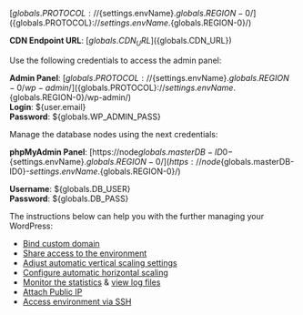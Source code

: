 [${globals.PROTOCOL}://${settings.envName}.${globals.REGION-0}/](${globals.PROTOCOL}://${settings.envName}.${globals.REGION-0}/)

**CDN Endpoint URL**:  [${globals.CDN_URL}](${globals.CDN_URL})

Use the following credentials to access the admin panel:

**Admin Panel**: [${globals.PROTOCOL}://${settings.envName}.${globals.REGION-0}/wp-admin/](${globals.PROTOCOL}://${settings.envName}.${globals.REGION-0}/wp-admin/)  
**Login**: ${user.email}  
**Password**: ${globals.WP_ADMIN_PASS}  

Manage the database nodes using the next credentials:

**phpMyAdmin Panel**: [https://node${globals.masterDB-ID0}-${settings.envName}.${globals.REGION-0}/](https://node${globals.masterDB-ID0}-${settings.envName}.${globals.REGION-0}/)

**Username**: ${globals.DB_USER}    
**Password**: ${globals.DB_PASS}  

The instructions below can help you with the further managing your WordPress:

* [Bind custom domain](https://docs.jelastic.com/custom-domain-via-cname)
* [Share access to the environment](http://docs.jelastic.com/share-environment)
* [Adjust automatic vertical scaling settings](http://docs.jelastic.com/automatic-vertical-scaling)
* [Configure automatic horizontal scaling](http://docs.jelastic.com/automatic-horizontal-scaling)
* [Monitor the statistics](http://docs.jelastic.com/view-app-statistics) & [view log files](https://docs.jelastic.com/view-log-files)
* [Attach Public IP](https://docs.jelastic.com/public-ip)
* [Access environment via SSH](https://docs.jelastic.com/ssh-access)
